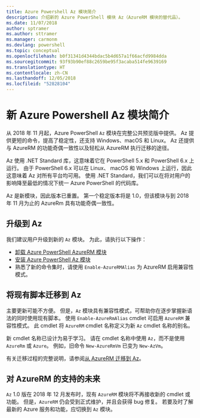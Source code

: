 ```yaml
---
title: Azure Powershell Az 模块简介
description: 介绍新的 Azure PowerShell 模块 Az（AzureRM 模块的替代品）。
ms.date: 11/07/2018
author: sptramer
ms.author: sttramer
ms.manager: carmonm
ms.devlang: powershell
ms.topic: conceptual
ms.openlocfilehash: b0f31341d4344bdac5b4d657a1f66acfd9984dda
ms.sourcegitcommit: 93f93b90ef88c2659be95f3acaba514fe9639169
ms.translationtype: HT
ms.contentlocale: zh-CN
ms.lasthandoff: 12/05/2018
ms.locfileid: "52828104"
---
```

# <a name="introducing-the-new-azure-powershell-az-module"></a>新 Azure Powershell Az 模块简介

从 2018 年 11 月起，Azure PowerShell `Az` 模块在完整公共预览版中提供。
Az 提供更短的命令，提高了稳定性，还支持 Windows、macOS 和 Linux。 Az 还提供与 AzureRM 的功能奇偶一致性以及轻松从 AzureRM 执行迁移的途径。

Az 使用 .NET Standard 库，这意味着它在 PowerShell 5.x 和 PowerShell 6.x 上运行。
由于 PowerShell 6.x 可以在 Linux、 macOS 和 Windows 上运行，因此这意味着 Az 对所有平台均可用。
使用 .NET Standard，我们可以在将对用户的影响降至最低的情况下统一 Azure PowerShell 的代码库。

Az 是新模块，因此版本已重置。 第一个稳定版本将是 1.0，但该模块与到 2018 年 11 月为止的 AzureRm 具有功能奇偶一致性。

## <a name="upgrade-to-az"></a>升级到 Az

我们建议用户升级到新的 `Az` 模块。 为此，请执行以下操作：

* [卸载 Azure PowerShell AzureRM 模块](/powershell/azure/uninstall-azurerm-ps)
* [安装 Azure PowerShell Az 模块](/powershell/azure/install-az-ps)
* 熟悉了新的命令集时，请使用 `Enable-AzureRMAlias` 为 AzureRM 启用兼容性模式。

## <a name="migrate-existing-scripts-to-az"></a>将现有脚本迁移到 Az

主要更新可能不方便。 但是，`Az` 模块具有兼容性模式，可帮助你在逐步掌握新语法的同时使用现有脚本。 使用 `Enable-AzureRmAlias` cmdlet 可启用 `AzureRM` 兼容性模式。 此 cmdlet 将 `AzureRM` cmdlet 名称定义为新 `Az` cmdlet 名称的别名。

新 cmdlet 名称已设计为易于学习。 请在 cmdlet 名称中使用 `Az`，而不是使用 `AzureRm` 或 `Azure`。 例如，旧命令 `New-AzureRmVm` 已变为 `New-AzVm`。

有关迁移过程的完整说明，请参阅[从 AzureRM 迁移到 Az](migrate-from-azurerm-to-az.md)。

## <a name="the-future-of-support-for-azurerm"></a>对 AzureRM 的支持的未来

`Az` 1.0 版在 2018 年 12 月发布时，现有 `AzureRM` 模块将不再接收新的 cmdlet 或功能。 但是，`AzureRM` 仍会受到正式维护，并且会获得 bug 修复。 若要及时了解最新的 Azure 服务和功能，应切换到 `Az` 模块。